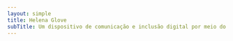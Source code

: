```yaml
---
layout: simple
title: Helena Glove
subTitle: Um dispositivo de comunicação e inclusão digital por meio do tato
---
```


